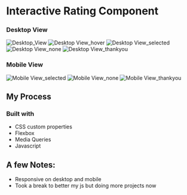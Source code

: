 # Interactive Rating Component
### Desktop View
![Desktop_View](https://github.com/Liberator-I/Interactive-Rating-Component/assets/25612068/febb1557-9599-47bd-b669-17ea37e866b5)
![Desktop View_hover](https://github.com/Liberator-I/Interactive-Rating-Component/assets/25612068/dfa7caa0-296d-465a-a253-78249808686c)
![Desktop View_selected](https://github.com/Liberator-I/Interactive-Rating-Component/assets/25612068/f2225ae0-72fd-44ec-baa3-95121599c125)
![Desktop View_none](https://github.com/Liberator-I/Interactive-Rating-Component/assets/25612068/fe49e589-9eaa-43bc-9d41-75e8815ed1d1)
![Desktop View_thankyou](https://github.com/Liberator-I/Interactive-Rating-Component/assets/25612068/8ac7bdea-7a73-49a9-9015-ee39562eb7b8)


### Mobile View

![Mobile View_selected](https://github.com/Liberator-I/Interactive-Rating-Component/assets/25612068/1ecd25b9-c504-4d69-adbd-58d36f09dce9)
![Mobile View_none](https://github.com/Liberator-I/Interactive-Rating-Component/assets/25612068/50c1e6f4-fab3-4313-b192-462f36f8cefc)
![Mobile View_thankyou](https://github.com/Liberator-I/Interactive-Rating-Component/assets/25612068/59055c22-cd8c-40f3-a17d-76ffaf71f92e)

## My Process

### Built with
- CSS custom properties
- Flexbox
- Media Queries
- Javascript

## A few Notes:
- Responsive on desktop and mobile
- Took a break to better my js but doing more projects now
